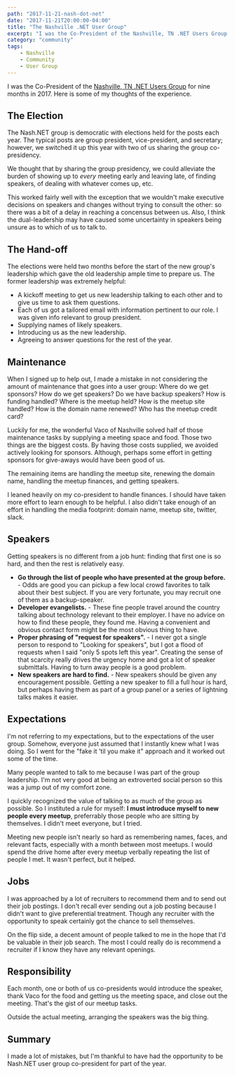 ```yaml
---
path: "2017-11-21-nash-dot-net"
date: "2017-11-21T20:00:00-04:00"
title: "The Nashville .NET User Group"
excerpt: "I was the Co-President of the Nashville, TN .NET Users Group for nine months in 2017."
category: "community"
tags:
    - Nashville
    - Community
    - User Group
---
```


I was the Co-President of the [Nashville, TN .NET Users Group][0] for nine months in 2017. Here is some of my thoughts of the experience.

## The Election

The Nash.NET group is democratic with elections held for the posts each year. The typical posts are group president, vice-president, and secretary; however, we switched it up this year with two of us sharing the group co-presidency.

We thought that by sharing the group presidency, we could alleviate the burden of showing up to _every_ meeting early and leaving late, of finding speakers, of dealing with whatever comes up, etc.

This worked fairly well with the exception that we wouldn't make executive decisions on speakers and changes without trying to consult the other: so there was a bit of a delay in reaching a concensus between us. Also, I think the dual-leadership may have caused some uncertainty in speakers being unsure as to which of us to talk to.

## The Hand-off

The elections were held two months before the start of the new group's leadership which gave the old leadership ample time to prepare us. The former leadership was extremely helpful:

* A kickoff meeting to get us new leadership talking to each other and to give us time to ask them questions.
* Each of us got a tailored email with information pertinent to our role. I was given info relevant to group president.
* Supplying names of likely speakers.
* Introducing us as the new leadership.
* Agreeing to answer questions for the rest of the year.

## Maintenance

When I signed up to help out, I made a mistake in not considering the amount of maintenance that goes into a user group: Where do we get sponsors? How do we get speakers? Do we have backup speakers? How is funding handled? Where is the meetup held? How is the meetup site handled? How is the domain name renewed? Who has the meetup credit card?

Luckily for me, the wonderful Vaco of Nashville solved half of those maintenance tasks by supplying a meeting space and food. Those two things are the biggest costs. By having those costs supplied, we avoided actively looking for sponsors. Although, perhaps some effort in getting sponsors for give-aways would have been good of us.

The remaining items are handling the meetup site, renewing the domain name, handling the meetup finances, and getting speakers.

I leaned heavily on my co-president to handle finances. I should have taken more effort to learn enough to be helpful. I also didn't take enough of an effort in handling the media footprint: domain name, meetup site, twitter, slack.

## Speakers

Getting speakers is no different from a job hunt: finding that first one is so hard, and then the rest is relatively easy.

* **Go through the list of people who have presented at the group before.** - Odds are good you can pickup a few local crowd favorites to talk about their best subject. If you are very fortunate, you may recruit one of them as a backup-speaker.
* **Developer evangelists.** - These fine people travel around the country talking about technology relevant to their employer. I have no advice on how to find these people, they found me. Having a convenient and obvious contact form might be the most obvious thing to have.
* **Proper phrasing of "request for speakers".** - I never got a single person to respond to "Looking for speakers", but I got a flood of requests when I said "only 5 spots left this year". Creating the sense of that scarcity really drives the urgency home and got a lot of speaker submittals. Having to turn away people is a good problem.
* **New speakers are hard to find.** - New speakers should be given any encouragement possible. Getting a new speaker to fill a full hour is hard, but perhaps having them as part of a group panel or a series of lightning talks makes it easier.

## Expectations

I'm not referring to my expectations, but to the expectations of the user group. Somehow, everyone just assumed that I instantly knew what I was doing. So I went for the "fake it 'til you make it" approach and it worked out some of the time.

Many people wanted to talk to me because I was part of the group leadership. I'm not very good at being an extroverted social person so this was a jump out of my comfort zone.

I quickly recognized the value of talking to as much of the group as possible. So I instituted a rule for myself: **I must introduce myself to new people every meetup**, preferrably those people who are sitting by themselves. I didn't meet everyone, but I tried.

Meeting new people isn't nearly so hard as remembering names, faces, and relevant facts, especially with a month between most meetups. I would spend the drive home after every meetup verbally repeating the list of people I met. It wasn't perfect, but it helped.

## Jobs

I was approached by a lot of recruiters to recommend them and to send out their job postings. I don't recall ever sending out a job posting because I didn't want to give preferential treatment. Though any recruiter with the opportunity to speak certainly got the chance to sell themselves.

On the flip side, a decent amount of people talked to me in the hope that I'd be valuable in their job search. The most I could really do is recommend a recruiter if I know they have any relevant openings.

## Responsibility

Each month, one or both of us co-presidents would introduce the speaker, thank Vaco for the food and getting us the meeting space, and close out the meeting. That's the gist of our meetup tasks.

Outside the actual meeting, arranging the speakers was the big thing.

## Summary

I made a lot of mistakes, but I'm thankful to have had the opportunity to be Nash.NET user group co-president for part of the year.

[0]: https://www.meetup.com/Nashville-NET-User-Group/
